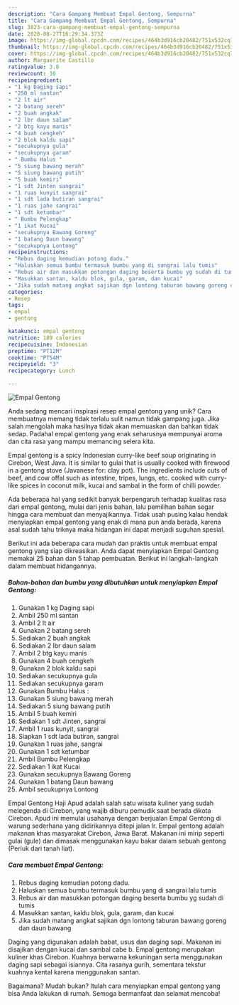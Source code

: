 ```yaml
---
description: "Cara Gampang Membuat Empal Gentong, Sempurna"
title: "Cara Gampang Membuat Empal Gentong, Sempurna"
slug: 3823-cara-gampang-membuat-empal-gentong-sempurna
date: 2020-08-27T16:29:34.373Z
image: https://img-global.cpcdn.com/recipes/464b3d916cb20482/751x532cq70/empal-gentong-foto-resep-utama.jpg
thumbnail: https://img-global.cpcdn.com/recipes/464b3d916cb20482/751x532cq70/empal-gentong-foto-resep-utama.jpg
cover: https://img-global.cpcdn.com/recipes/464b3d916cb20482/751x532cq70/empal-gentong-foto-resep-utama.jpg
author: Marguerite Castillo
ratingvalue: 3.8
reviewcount: 10
recipeingredient:
- "1 kg Daging sapi"
- "250 ml santan"
- "2 lt air"
- "2 batang sereh"
- "2 buah angkak"
- "2 lbr daun salam"
- "2 btg kayu manis"
- "4 buah cengkeh"
- "2 blok kaldu sapi"
- "secukupnya gula"
- "secukupnya garam"
- " Bumbu Halus "
- "5 siung bawang merah"
- "5 siung bawang putih"
- "5 buah kemiri"
- "1 sdt Jinten sangrai"
- "1 ruas kunyit sangrai"
- "1 sdt lada butiran sangrai"
- "1 ruas jahe sangrai"
- "1 sdt ketumbar"
- " Bumbu Pelengkap"
- "1 ikat Kucai"
- "secukupnya Bawang Goreng"
- "1 batang Daun bawang"
- "secukupnya Lontong"
recipeinstructions:
- "Rebus daging kemudian potong dadu."
- "Haluskan semua bumbu termasuk bumbu yang di sangrai lalu tumis"
- "Rebus air dan masukkan potongan daging beserta bumbu yg sudah di tumis"
- "Masukkan santan, kaldu blok, gula, garam, dan kucai"
- "Jika sudah matang angkat sajikan dgn lontong taburan bawang goreng dan daun bawang"
categories:
- Resep
tags:
- empal
- gentong

katakunci: empal gentong 
nutrition: 189 calories
recipecuisine: Indonesian
preptime: "PT12M"
cooktime: "PT54M"
recipeyield: "3"
recipecategory: Lunch

---
```



![Empal Gentong](https://img-global.cpcdn.com/recipes/464b3d916cb20482/751x532cq70/empal-gentong-foto-resep-utama.jpg)

Anda sedang mencari inspirasi resep empal gentong yang unik? Cara membuatnya memang tidak terlalu sulit namun tidak gampang juga. Jika salah mengolah maka hasilnya tidak akan memuaskan dan bahkan tidak sedap. Padahal empal gentong yang enak seharusnya mempunyai aroma dan cita rasa yang mampu memancing selera kita.

Empal gentong is a spicy Indonesian curry-like beef soup originating in Cirebon, West Java. It is similar to gulai that is usually cooked with firewood in a gentong stove (Javanese for: clay pot). The ingredients include cuts of beef, and cow offal such as intestine, tripes, lungs, etc. cooked with curry-like spices in coconut milk, kucai and sambal in the form of chilli powder.

Ada beberapa hal yang sedikit banyak berpengaruh terhadap kualitas rasa dari empal gentong, mulai dari jenis bahan, lalu pemilihan bahan segar hingga cara membuat dan menyajikannya. Tidak usah pusing kalau hendak menyiapkan empal gentong yang enak di mana pun anda berada, karena asal sudah tahu triknya maka hidangan ini dapat menjadi suguhan spesial.


Berikut ini ada beberapa cara mudah dan praktis untuk membuat empal gentong yang siap dikreasikan. Anda dapat menyiapkan Empal Gentong memakai 25 bahan dan 5 tahap pembuatan. Berikut ini langkah-langkah dalam membuat hidangannya.

<!--inarticleads1-->

##### Bahan-bahan dan bumbu yang dibutuhkan untuk menyiapkan Empal Gentong:

1. Gunakan 1 kg Daging sapi
1. Ambil 250 ml santan
1. Ambil 2 lt air
1. Gunakan 2 batang sereh
1. Sediakan 2 buah angkak
1. Sediakan 2 lbr daun salam
1. Ambil 2 btg kayu manis
1. Gunakan 4 buah cengkeh
1. Gunakan 2 blok kaldu sapi
1. Sediakan secukupnya gula
1. Sediakan secukupnya garam
1. Gunakan  Bumbu Halus :
1. Gunakan 5 siung bawang merah
1. Sediakan 5 siung bawang putih
1. Ambil 5 buah kemiri
1. Sediakan 1 sdt Jinten, sangrai
1. Ambil 1 ruas kunyit, sangrai
1. Siapkan 1 sdt lada butiran, sangrai
1. Gunakan 1 ruas jahe, sangrai
1. Gunakan 1 sdt ketumbar
1. Ambil  Bumbu Pelengkap
1. Sediakan 1 ikat Kucai
1. Gunakan secukupnya Bawang Goreng
1. Gunakan 1 batang Daun bawang
1. Ambil secukupnya Lontong


Empal Gentong Haji Apud adalah salah satu wisata kuliner yang sudah melegenda di Cirebon, yang wajib diburu pemudik saat berada dikota Cirebon. Apud ini memulai usahanya dengan berjualan Empal Gentong di warung sederhana yang didirikannya ditepi jalan Ir. Empal gentong adalah makanan khas masyarakat Cirebon, Jawa Barat. Makanan ini mirip seperti gulai (gule) dan dimasak menggunakan kayu bakar dalam sebuah gentong (Periuk dari tanah liat). 

<!--inarticleads2-->

##### Cara membuat Empal Gentong:

1. Rebus daging kemudian potong dadu.
1. Haluskan semua bumbu termasuk bumbu yang di sangrai lalu tumis
1. Rebus air dan masukkan potongan daging beserta bumbu yg sudah di tumis
1. Masukkan santan, kaldu blok, gula, garam, dan kucai
1. Jika sudah matang angkat sajikan dgn lontong taburan bawang goreng dan daun bawang


Daging yang digunakan adalah babat, usus dan daging sapi. Makanan ini disajikan dengan kucai dan sambal cabe b. Empal gentong merupakan kuliner khas Cirebon. Kuahnya berwarna kekuningan serta menggunakan daging sapi sebagai isiannya. Cita rasanya gurih, sementara tekstur kuahnya kental karena menggunakan santan. 

Bagaimana? Mudah bukan? Itulah cara menyiapkan empal gentong yang bisa Anda lakukan di rumah. Semoga bermanfaat dan selamat mencoba!
